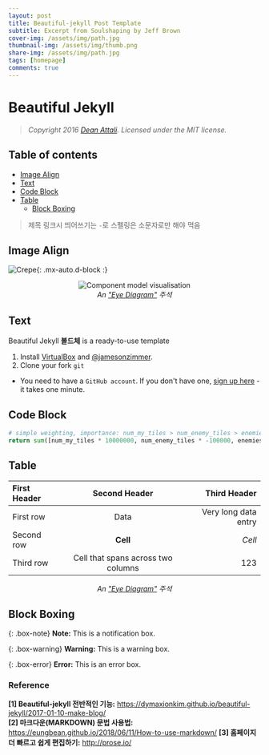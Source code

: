 ```yaml
---
layout: post
title: Beautiful-jekyll Post Template
subtitle: Excerpt from Soulshaping by Jeff Brown
cover-img: /assets/img/path.jpg
thumbnail-img: /assets/img/thumb.png
share-img: /assets/img/path.jpg
tags: [homepage]
comments: true
---
```


# Beautiful Jekyll
> *Copyright 2016 [Dean Attali](http://deanattali.com). Licensed under the MIT license.*  

## Table of contents
- [Image Align](#image-align)
- [Text](#text)
- [Code Block](#code-block)
- [Table](#table)
  - [Block Boxing](#block-boxing)

> 제목 링크시 띄어쓰기는 `-`로 스펠링은 소문자로만 해야 먹음 

## Image Align

![Crepe](https://s3-media3.fl.yelpcdn.com/bphoto/cQ1Yoa75m2yUFFbY2xwuqw/348s.jpg){: .mx-auto.d-block :}

<center>
<img src="/assets/img/avatar-icon.png" alt="Component model visualisation">
<br>
<em>An <a href="https://github.com/ouzor/eyediagram">"Eye Diagram"</a> 주석 </em>
</center>

## Text 
Beautiful Jekyll **볼드체** is a ready-to-use template 

1. Install [VirtualBox](http://virtualbox.org) and [@jamesonzimmer](https://github.com/jamesonzimmer).
2. Clone your fork `git`

- You need to have a `GitHub account`. If you don't have one, [sign up here](https://github.com/join) - it takes one minute.

## Code Block
```python
# simple weighting, importance: num_my_tiles > num_enemy_tiles > enemies_dist
return sum([num_my_tiles * 10000000, num_enemy_tiles * -100000, enemies_dist])
```

## Table

| First Header  | Second Header | Third Header         |
| :------------ | :-----------: | -------------------: |
| First row     | Data          | Very long data entry |
| Second row    | **Cell**      | *Cell*               |
| Third row     | Cell that spans across two columns  |123|

<center>
<em>An <a href="https://github.com/ouzor/eyediagram">"Eye Diagram"</a> 주석 </em>
</center>

## Block Boxing 

{: .box-note}
**Note:** This is a notification box.

{: .box-warning}
**Warning:** This is a warning box.

{: .box-error}
**Error:** This is an error box.


### Reference  
**[1] Beautiful-jekyll 전반적인 기능:** https://dymaxionkim.github.io/beautiful-jekyll/2017-01-10-make-blog/  
**[2] 마크다운(MARKDOWN) 문법 사용법:** https://eungbean.github.io/2018/06/11/How-to-use-markdown/
**[3] 홈페이지 더 빠르고 쉽게 편집하기:** http://prose.io/

